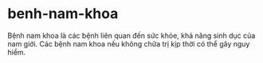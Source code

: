 # benh-nam-khoa
Bệnh nam khoa là các bệnh liên quan đến sức khỏe, khả năng sinh dục của nam giới. Các bệnh nam khoa nếu không chữa trị kịp thời có thể gây nguy hiểm.
